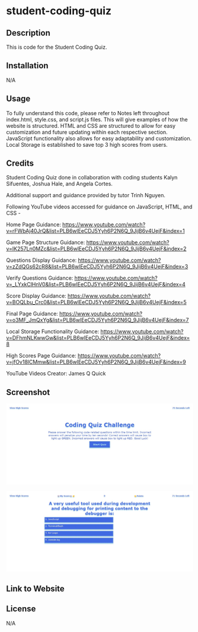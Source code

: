 # student-coding-quiz
## Description

This is code for the Student Coding Quiz.

## Installation

N/A

## Usage

To fully understand this code, please refer to Notes left throughout index.html, style.css, and script.js files. This will give examples of how the website is structured. HTML and CSS are structured to allow for easy customization and future updating within each respective section. JavaScript functionality also allows for easy adaptability and customization. Local Storage is established to save top 3 high scores from users.

## Credits

Student Coding Quiz done in collaboration with coding students Kalyn Sifuentes, Joshua Hale, and Angela Cortes.

Additional support and guidance provided by tutor Trinh Nguyen.

Following YouTube videos accessed for guidance on JavaScript, HTML, and CSS -

Home Page Guidance:
    https://www.youtube.com/watch?v=rFWbAj40JrQ&list=PLB6wlEeCDJ5Yyh6P2N6Q_9JijB6v4UejF&index=1

Game Page Structure Guidance:
    https://www.youtube.com/watch?v=IK257Ln0MZc&list=PLB6wlEeCDJ5Yyh6P2N6Q_9JijB6v4UejF&index=2

Questions Display Guidance:
    https://www.youtube.com/watch?v=zZdQGs62cR8&list=PLB6wlEeCDJ5Yyh6P2N6Q_9JijB6v4UejF&index=3

Verify Questions Guidance:
    https://www.youtube.com/watch?v=_LYxkClHnV0&list=PLB6wlEeCDJ5Yyh6P2N6Q_9JijB6v4UejF&index=4

Score Display Guidance:
    https://www.youtube.com/watch?v=BOQLbu_Crc0&list=PLB6wlEeCDJ5Yyh6P2N6Q_9JijB6v4UejF&index=5

Final Page Guidance:
    https://www.youtube.com/watch?v=o3MF_JmQxYg&list=PLB6wlEeCDJ5Yyh6P2N6Q_9JijB6v4UejF&index=7

Local Storage Functionality Guidance:
    https://www.youtube.com/watch?v=DFhmNLKwwGw&list=PLB6wlEeCDJ5Yyh6P2N6Q_9JijB6v4UejF&index=8

High Scores Page Guidance:
    https://www.youtube.com/watch?v=jfOv18lCMmw&list=PLB6wlEeCDJ5Yyh6P2N6Q_9JijB6v4UejF&index=9

YouTube Videos Creator: James Q Quick

## Screenshot

![Alt text](image.png)

![Alt text](image-1.png)

## Link to Website

## License

N/A